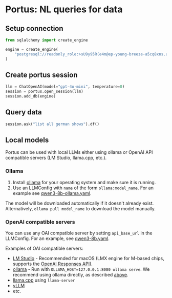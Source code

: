 # Portus: NL queries for data

## Setup connection

```python
from sqlalchemy import create_engine

engine = create_engine(
    "postgresql://readonly_role:>sU9y95R(e4m@ep-young-breeze-a5cq8xns.us-east-2.aws.neon.tech/netflix"
)
```

## Create portus session

```python
llm = ChatOpenAI(model="gpt-4o-mini", temperature=0)
session = portus.open_session(llm)
session.add_db(engine)
```

## Query data

```python
session.ask("list all german shows").df()
```


## Local models

Portus can be used with local LLMs either using ollama or OpenAI API compatible servers (LM Studio, llama.cpp, etc.).

### Ollama

1. Install [ollama](https://ollama.com/download) for your operating system and make sure it is running.
2. Use an LLMConfig with `name` of the form `ollama:model_name`. For an example see [qwen3-8b-ollama.yaml](examples/configs/qwen3-8b-ollama.yaml).

The model will be downloaded automatically if it doesn't already exist.
Alternatively, `ollama pull model_name` to download the model manually.

### OpenAI compatible servers

You can use any OAI compatible server by setting `api_base_url` in the LLMConfig. For an example, see [qwen3-8b.yaml](examples/configs/qwen3-8b-oai.yaml).

Examples of OAI compatible servers:
- [LM Studio](https://lmstudio.ai/) - Recommended for macOS (LMX engine for M-based chips, supports the [OpenAI Responses API](https://platform.openai.com/docs/api-reference/responses)).
- [ollama](https://ollama.com/) - Run with `OLLAMA_HOST=127.0.0.1:8080 ollama serve`. We recommend using ollama directly, as described [above](#ollama).
- [llama.cpp](https://github.com/ggml-org/llama.cpp/tree/master/tools/server) using `llama-server`
- [vLLM](https://github.com/vllm-project/vllm)
- etc.
